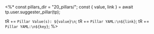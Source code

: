 <%*
const pillars_dir = "20_pillars/";
const { value, link } = await tp.user.suggester_pillar(tp);

tR += `Pillar Value(s): ${value}\n`;
tR += `Pillar YAML:\n${link}`;
tR += `Pillar YAML:\n${key}`;
%>
